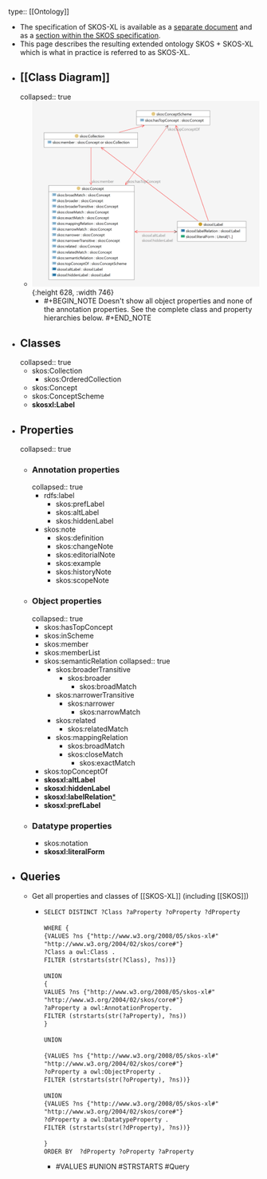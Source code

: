 type:: [[Ontology]]

- The specification of SKOS-XL is available as a [separate document](https://www.w3.org/TR/skos-reference/skos-xl.html) and as a [section within the SKOS specification](https://www.w3.org/TR/skos-reference/#xl).
- This page describes the resulting extended ontology SKOS + SKOS-XL which is what in practice is referred to as SKOS-XL.
- ## [[Class Diagram]]
  collapsed:: true
	- ![image.png](../assets/SKOS-XLdiagram.png){:height 628, :width 746}
		- #+BEGIN_NOTE
		  Doesn't show all object properties and none of the annotation properties. See the complete class and property hierarchies below.
		  #+END_NOTE
- ## Classes
  collapsed:: true
	- skos:Collection
		- skos:OrderedCollection
	- skos:Concept
	- skos:ConceptScheme
	- **skosxl:Label**
- ## Properties
  collapsed:: true
	- ### Annotation properties
	  collapsed:: true
		- rdfs:label
			- skos:prefLabel
			- skos:altLabel
			- skos:hiddenLabel
		- skos:note
			- skos:definition
			- skos:changeNote
			- skos:editorialNote
			- skos:example
			- skos:historyNote
			- skos:scopeNote
	- ### Object properties
	  collapsed:: true
		- skos:hasTopConcept
		- skos:inScheme
		- skos:member
		- skos:memberList
		- skos:semanticRelation
		  collapsed:: true
			- skos:broaderTransitive
				- skos:broader
					- skos:broadMatch
			- skos:narrowerTransitive
				- skos:narrower
					- skos:narrowMatch
			- skos:related
				- skos:relatedMatch
			- skos:mappingRelation
				- skos:broadMatch
				- skos:closeMatch
					- skos:exactMatch
		- skos:topConceptOf
		- **skosxl:altLabel**
		- **skosxl:hiddenLabel**
		- **skosxl:labelRelation**[*](https://www.w3.org/TR/skos-reference/#xl-label-relations)
		- **skosxl:prefLabel**
	- ### Datatype properties
		- skos:notation
		- **skosxl:literalForm**
- ## Queries
	- Get all properties and classes of [[SKOS-XL]] (including [[SKOS]])
		- ```sparql
		  SELECT DISTINCT ?Class ?aProperty ?oProperty ?dProperty
		  
		  WHERE {
		  {VALUES ?ns {"http://www.w3.org/2008/05/skos-xl#" "http://www.w3.org/2004/02/skos/core#"}
		  ?Class a owl:Class .
		  FILTER (strstarts(str(?Class), ?ns))}
		  
		  UNION
		  {
		  VALUES ?ns {"http://www.w3.org/2008/05/skos-xl#" "http://www.w3.org/2004/02/skos/core#"}
		  ?aProperty a owl:AnnotationProperty.
		  FILTER (strstarts(str(?aProperty), ?ns))
		  }
		    
		  UNION
		  
		  {VALUES ?ns {"http://www.w3.org/2008/05/skos-xl#" "http://www.w3.org/2004/02/skos/core#"}
		  ?oProperty a owl:ObjectProperty .
		  FILTER (strstarts(str(?oProperty), ?ns))}
		  
		  UNION
		  {VALUES ?ns {"http://www.w3.org/2008/05/skos-xl#" "http://www.w3.org/2004/02/skos/core#"}
		  ?dProperty a owl:DatatypeProperty .
		  FILTER (strstarts(str(?dProperty), ?ns))}
		  
		  }
		  ORDER BY  ?dProperty ?oProperty ?aProperty
		  ```
			- #VALUES #UNION #STRSTARTS #Query
